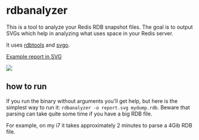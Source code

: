 rdbanalyzer
===========

This is a tool to analyze your Redis RDB snapshot files. The goal is to output SVGs which help in analyzing what uses space in your Redis server.

It uses [rdbtools](https://github.com/vrischmann/rdbtools) and [svgo](https://github.com/ajstarks/svgo).

[Example report in SVG](https://vrischmann.me/upd/wXgkuser)

![](https://vrischmann.me/upd/bdC18RJ0)

how to run
----------

If you run the binary without arguments you'll get help, but here is the simplest way to run it: `rdbanalyzer -o report.svg mydump.rdb`. Beware that parsing can take quite some time if you have a big RDB file.

For example, on my i7 it takes approximately 2 minutes to parse a 4Gib RDB file.
